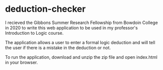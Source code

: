 # deduction-checker

I recieved the Gibbons Summer Research Fellowship from Bowdoin College in 2020 to write this web application to be used in my professor's Introduction to Logic course.

The application allows a user to enter a formal logic deduction and will tell the user if there is a mistake in the deduction or not.

To run the application, download and unzip the zip file and open index.html in your browser.
